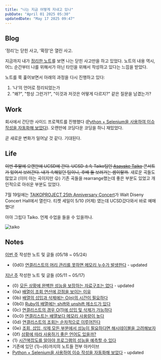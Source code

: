```yaml
---
title: "나는 지금 어떻게 지내고 있나"
pubDate: "April 01 2025 05:30"
updatedDate: "May 17 2025 09:47"
---
```


## Blog
‘정리’는 닫힌 사고, ‘확장’은 열린 사고.

지금까지 내가 [정리한 노트](/note)를 보면 나는 닫힌 사고만을 하고 있었다. 노트의 내용 역시, 어느 순간부터 나를 위해서가 아닌 타인을 위해서 작성하고 있다는 느낌을 받았다. 

노트를 쭉 훑어보면서 아래의 과정을 다시 진행하고 있다: 
1. ‘나’의 언어로 정리되었는가
2. "왜?", "항상 그런가?", "이것과 저것은 어떻게 다르지?" 같은 질문을 남겼는가?


## Work
회사에서 간단한 사이드 프로젝트를 진행했다 ([Python + Selenium을 사용하여 이슈 작성을 자동화해 보았다](/writing/13)). 오랜만에 코딩다운 코딩을 하니 재밌었다.

곧 새로운 변화가 일어날 것 같다. 기대된다.


## Life

~~이번 주말에 오랜만에 UCSD에 간다. UCSD 소속 Taiko팀인 [Asayake Taiko](https://asayaketaiko.com/) 콘서트가 있어서 보러간다. 내가 속해있던 팀이니, 후배 들 보러가는 셈이랄까.~~ 새로운 곡들도 많았고 (이미 아는 곡이지만 😛) 기존 곡들을 rearrange했는데 좋은 부분도 있었고 개인적으로 아쉬운 부분도 있었다. 

7월 19일에는 [TAIKOPROJECT 25th Anniversary Concert](https://www.musiccenter.org/tickets-free-events/lease-events/taikoproject-25th-anniversary-concert/)가 Walt Diseny Concert Hall에서 열린다. 티켓 세일이 5/10 (어제) 였는데 UCSD갔다와서 바로 예매했다!

아아 그립다 Taiko. 언제 수업을 들을 수 있을까나.

![taiko](/images/now_taiko.gif)

## Notes

<u>이번 주</u> 작성한 노트 및 글들 (05/18 ~ 05/24)
- {0d0} [연결리스트의 머리 관리를 못하면 메모리 누수가 발생한다](/note/250517213935) - updated


<u>지난 주</u> 작성한 노트 및 글들 (05/11 ~ 05/17)
- {0} [모든 상황에 완벽한 성능을 보장하는 자료구조는 없다](/note/240610164501) - updated
- {0a} [배열이 조회 연산에 강점을 보이는 이유](/note/250511090805)
- {0b} [배열의 삽입과 삭제에는 O(n)의 시간이 필요하다](/note/250512043750)
- {0b0} [Ruby의 배열에는 shift와 unshift 메소드가 있다](/note/250516052830)
- {0c} [연결리스트의 경우 O(1)에 삽입 및 삭제가 가능하다](/note/250513050442)
- {0c0} [연결리스트는 배열보다 메모리 사용량이 높다](/note/250516052830)
- {0d} [연결리스트의 조회는 순차적으로 이루어진다](/note/250513192645)
- {0e} [조회, 삽입, 삭제 모든 부분에서 성능이 필요하다면 해시테이블을 고려해보자](/note/250514212107)
- {0f} [상황에 따라 사용하기 좋은 언어도 있을까?](/note/250515051958)
- {1} [시간복잡도를 알아야 프로그램의 성능을 예측할 수 있다](/note/250515204930)
- 기존에 있던 {1}~{6}까지의 노트들 전부 아카이브
- [Python + Selenium을 사용하여 이슈 작성을 자동화해 보았다](/writing/13) - updated
